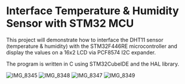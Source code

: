 # Interface Temperature & Humidity Sensor with STM32 MCU

This project will demonstrate how to interface the DHT11 sensor (temperature & humidity) with the STM32F446RE microcontroller 
and display the values on a 16x2 LCD via PCF8574 I2C expander.

The program is written in C using STM32CubeIDE and the HAL library.

![IMG_8345](https://github.com/user-attachments/assets/4c041c4d-16d2-4be4-a2c0-1161dedd878f)
![IMG_8348](https://github.com/user-attachments/assets/dc550ae6-5f30-49bf-a617-dfb072603755)
![IMG_8347](https://github.com/user-attachments/assets/50cbbd8f-d819-4531-a456-66e7d41963e5)
![IMG_8349](https://github.com/user-attachments/assets/4be902dc-9073-4730-be62-692413c4e023)
